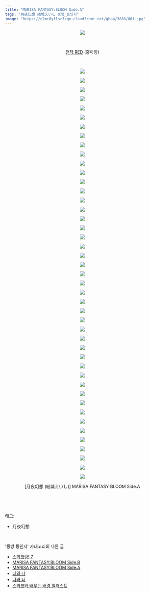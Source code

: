 ```yaml
---
title: "MARISA FANTASY:BLOOM Side.A"
tags: "月夜幻想 結城えいし 동방_동인지"
image: "https://d2mc8yflsr3zqe.cloudfront.net/ghap/3868/001.jpg"
---
```

<div class="article">
<p style="text-align: center; clear: none; float: none;"><img src="{{ site.imgserver2 }}/ghap/3868/001.jpg"/></p>
<p style="text-align: center; clear: none; float: none;"><br/></p>
<p style="text-align: center; clear: none; float: none;"><a class="tx-link" href="http://ghaptouhou.tistory.com/3863" target="_blank">전작 RED</a> (홍마향)</p>
<p style="text-align: center; clear: none; float: none;"><br/></p>
<p style="text-align: center; clear: none; float: none;"><img src="{{ site.imgserver2 }}/ghap/3868/002.jpg"/></p>
<p style="text-align: center; clear: none; float: none;"><img src="{{ site.imgserver2 }}/ghap/3868/003.jpg"/></p>
<p style="text-align: center; clear: none; float: none;"><img src="{{ site.imgserver2 }}/ghap/3868/004.jpg"/></p>
<p style="text-align: center; clear: none; float: none;"><img src="{{ site.imgserver2 }}/ghap/3868/005.jpg"/></p>
<p style="text-align: center; clear: none; float: none;"><img src="{{ site.imgserver2 }}/ghap/3868/006.jpg"/></p>
<p style="text-align: center; clear: none; float: none;"><img src="{{ site.imgserver2 }}/ghap/3868/007.jpg"/></p>
<p style="text-align: center; clear: none; float: none;"><img src="{{ site.imgserver2 }}/ghap/3868/008.jpg"/></p>
<p style="text-align: center; clear: none; float: none;"><img src="{{ site.imgserver2 }}/ghap/3868/009.jpg"/></p>
<p style="text-align: center; clear: none; float: none;"><img src="{{ site.imgserver2 }}/ghap/3868/010.jpg"/></p>
<p style="text-align: center; clear: none; float: none;"><img src="{{ site.imgserver2 }}/ghap/3868/011.jpg"/></p>
<p style="text-align: center; clear: none; float: none;"><img src="{{ site.imgserver2 }}/ghap/3868/012.jpg"/></p>
<p style="text-align: center; clear: none; float: none;"><img src="{{ site.imgserver2 }}/ghap/3868/013.jpg"/></p>
<p style="text-align: center; clear: none; float: none;"><img src="{{ site.imgserver2 }}/ghap/3868/014.jpg"/></p>
<p style="text-align: center; clear: none; float: none;"><img src="{{ site.imgserver2 }}/ghap/3868/015.jpg"/></p>
<p style="text-align: center; clear: none; float: none;"><img src="{{ site.imgserver2 }}/ghap/3868/016.jpg"/></p>
<p style="text-align: center; clear: none; float: none;"><img src="{{ site.imgserver2 }}/ghap/3868/017.jpg"/></p>
<p style="text-align: center; clear: none; float: none;"><img src="{{ site.imgserver2 }}/ghap/3868/018.jpg"/></p>
<p style="text-align: center; clear: none; float: none;"><img src="{{ site.imgserver2 }}/ghap/3868/019.jpg"/></p>
<p style="text-align: center; clear: none; float: none;"><img src="{{ site.imgserver2 }}/ghap/3868/020.jpg"/></p>
<p style="text-align: center; clear: none; float: none;"><img src="{{ site.imgserver2 }}/ghap/3868/021.jpg"/></p>
<p style="text-align: center; clear: none; float: none;"><img src="{{ site.imgserver2 }}/ghap/3868/022.jpg"/></p>
<p style="text-align: center; clear: none; float: none;"><img src="{{ site.imgserver2 }}/ghap/3868/023.jpg"/></p>
<p style="text-align: center; clear: none; float: none;"><img src="{{ site.imgserver2 }}/ghap/3868/024.jpg"/></p>
<p style="text-align: center; clear: none; float: none;"><img src="{{ site.imgserver2 }}/ghap/3868/025.jpg"/></p>
<p style="text-align: center; clear: none; float: none;"><img src="{{ site.imgserver2 }}/ghap/3868/026.jpg"/></p>
<p style="text-align: center; clear: none; float: none;"><img src="{{ site.imgserver2 }}/ghap/3868/027.jpg"/></p>
<p style="text-align: center; clear: none; float: none;"><img src="{{ site.imgserver2 }}/ghap/3868/028.jpg"/></p>
<p style="text-align: center; clear: none; float: none;"><img src="{{ site.imgserver2 }}/ghap/3868/029.jpg"/></p>
<p style="text-align: center; clear: none; float: none;"><img src="{{ site.imgserver2 }}/ghap/3868/030.jpg"/></p>
<p style="text-align: center; clear: none; float: none;"><img src="{{ site.imgserver2 }}/ghap/3868/031.jpg"/></p>
<p style="text-align: center; clear: none; float: none;"><img src="{{ site.imgserver2 }}/ghap/3868/032.jpg"/></p>
<p style="text-align: center; clear: none; float: none;"><img src="{{ site.imgserver2 }}/ghap/3868/033.jpg"/></p>
<p style="text-align: center; clear: none; float: none;"><img src="{{ site.imgserver2 }}/ghap/3868/034.jpg"/></p>
<p style="text-align: center; clear: none; float: none;"><img src="{{ site.imgserver2 }}/ghap/3868/035.jpg"/></p>
<p style="text-align: center; clear: none; float: none;"><img src="{{ site.imgserver2 }}/ghap/3868/036.jpg"/></p>
<p style="text-align: center; clear: none; float: none;"><img src="{{ site.imgserver2 }}/ghap/3868/037.jpg"/></p>
<p style="text-align: center; clear: none; float: none;"><img src="{{ site.imgserver2 }}/ghap/3868/038.jpg"/></p>
<p style="text-align: center; clear: none; float: none;"><img src="{{ site.imgserver2 }}/ghap/3868/039.jpg"/></p>
<p style="text-align: center; clear: none; float: none;"><img src="{{ site.imgserver2 }}/ghap/3868/040.jpg"/></p>
<p style="text-align: center; clear: none; float: none;"><img src="{{ site.imgserver2 }}/ghap/3868/041.jpg"/></p>
<p style="text-align: center; clear: none; float: none;"><img src="{{ site.imgserver2 }}/ghap/3868/042.jpg"/></p>
<p style="text-align: center; clear: none; float: none;"><img src="{{ site.imgserver2 }}/ghap/3868/043.jpg"/></p>
<p style="text-align: center; clear: none; float: none;"><img src="{{ site.imgserver2 }}/ghap/3868/044.jpg"/></p>
<p style="text-align: center; clear: none; float: none;"><img src="{{ site.imgserver2 }}/ghap/3868/045.jpg"/></p>
<p style="text-align: center; clear: none; float: none;"><img src="{{ site.imgserver2 }}/ghap/3868/046.jpg"/></p>
<p style="text-align: center; clear: none; float: none;">[月夜幻想 (結城えいし)] MARISA FANTASY BLOOM Side.A</p>
<p><br/></p>
</div><br/>
<div class="tagTrail">
<p>태그: </p>
<ul>
<li>月夜幻想</li>
</ul>
</div><br/>
<div class="another">
<p>'동방 동인지' 카테고리의 다른 글</p>
<ul>
<li><a href="/ghap_3870">스와코랑! 7</a></li>
<li><a href="/ghap_3869">MARISA FANTASY:BLOOM Side.B</a></li>
<li><a href="/ghap_3868">MARISA FANTASY:BLOOM Side.A</a></li>
<li><a href="/ghap_3867">너와 나</a></li>
<li><a href="/ghap_3866">나와 너</a></li>
<li><a href="/ghap_3865">스와코와 배우는 배경 일러스트</a></li>
</ul>
</div><br/>
<div class="cb_module cb_fluid">
<div class="cb_wrt cb_profile">
</div><!-- commentList close -->
</div><br/>
